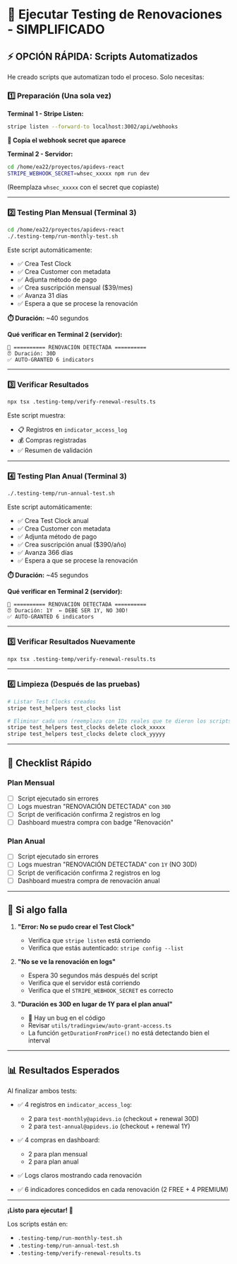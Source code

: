 # 🚀 Ejecutar Testing de Renovaciones - SIMPLIFICADO

## ⚡ OPCIÓN RÁPIDA: Scripts Automatizados

He creado scripts que automatizan todo el proceso. Solo necesitas:

### 1️⃣ Preparación (Una sola vez)

**Terminal 1 - Stripe Listen:**
```bash
stripe listen --forward-to localhost:3002/api/webhooks
```
**📝 Copia el webhook secret que aparece**

**Terminal 2 - Servidor:**
```bash
cd /home/ea22/proyectos/apidevs-react
STRIPE_WEBHOOK_SECRET=whsec_xxxxx npm run dev
```
(Reemplaza `whsec_xxxxx` con el secret que copiaste)

---

### 2️⃣ Testing Plan Mensual (Terminal 3)

```bash
cd /home/ea22/proyectos/apidevs-react
./.testing-temp/run-monthly-test.sh
```

Este script automáticamente:
- ✅ Crea Test Clock
- ✅ Crea Customer con metadata
- ✅ Adjunta método de pago
- ✅ Crea suscripción mensual ($39/mes)
- ✅ Avanza 31 días
- ✅ Espera a que se procese la renovación

**⏱️ Duración:** ~40 segundos

**Qué verificar en Terminal 2 (servidor):**
```
🔄 ========== RENOVACIÓN DETECTADA ==========
⏰ Duración: 30D
✅ AUTO-GRANTED 6 indicators
```

---

### 3️⃣ Verificar Resultados

```bash
npx tsx .testing-temp/verify-renewal-results.ts
```

Este script muestra:
- 📋 Registros en `indicator_access_log`
- 💰 Compras registradas
- ✅ Resumen de validación

---

### 4️⃣ Testing Plan Anual (Terminal 3)

```bash
./.testing-temp/run-annual-test.sh
```

Este script automáticamente:
- ✅ Crea Test Clock anual
- ✅ Crea Customer con metadata
- ✅ Adjunta método de pago
- ✅ Crea suscripción anual ($390/año)
- ✅ Avanza 366 días
- ✅ Espera a que se procese la renovación

**⏱️ Duración:** ~45 segundos

**Qué verificar en Terminal 2 (servidor):**
```
🔄 ========== RENOVACIÓN DETECTADA ==========
⏰ Duración: 1Y  ← DEBE SER 1Y, NO 30D!
✅ AUTO-GRANTED 6 indicators
```

---

### 5️⃣ Verificar Resultados Nuevamente

```bash
npx tsx .testing-temp/verify-renewal-results.ts
```

---

### 6️⃣ Limpieza (Después de las pruebas)

```bash
# Listar Test Clocks creados
stripe test_helpers test_clocks list

# Eliminar cada uno (reemplaza con IDs reales que te dieron los scripts)
stripe test_helpers test_clocks delete clock_xxxxx
stripe test_helpers test_clocks delete clock_yyyyy
```

---

## 🎯 Checklist Rápido

### Plan Mensual
- [ ] Script ejecutado sin errores
- [ ] Logs muestran "RENOVACIÓN DETECTADA" con `30D`
- [ ] Script de verificación confirma 2 registros en log
- [ ] Dashboard muestra compra con badge "Renovación"

### Plan Anual
- [ ] Script ejecutado sin errores
- [ ] Logs muestran "RENOVACIÓN DETECTADA" con `1Y` (NO 30D)
- [ ] Script de verificación confirma 2 registros en log
- [ ] Dashboard muestra compra de renovación anual

---

## 🐛 Si algo falla

1. **"Error: No se pudo crear el Test Clock"**
   - Verifica que `stripe listen` está corriendo
   - Verifica que estás autenticado: `stripe config --list`

2. **"No se ve la renovación en logs"**
   - Espera 30 segundos más después del script
   - Verifica que el servidor está corriendo
   - Verifica que el `STRIPE_WEBHOOK_SECRET` es correcto

3. **"Duración es 30D en lugar de 1Y para el plan anual"**
   - 🚨 Hay un bug en el código
   - Revisar `utils/tradingview/auto-grant-access.ts`
   - La función `getDurationFromPrice()` no está detectando bien el interval

---

## 📊 Resultados Esperados

Al finalizar ambos tests:

- ✅ 4 registros en `indicator_access_log`:
  - 2 para `test-monthly@apidevs.io` (checkout + renewal 30D)
  - 2 para `test-annual@apidevs.io` (checkout + renewal 1Y)

- ✅ 4 compras en dashboard:
  - 2 para plan mensual
  - 2 para plan anual

- ✅ Logs claros mostrando cada renovación

- ✅ 6 indicadores concedidos en cada renovación (2 FREE + 4 PREMIUM)

---

**¡Listo para ejecutar! 🚀**

Los scripts están en:
- `.testing-temp/run-monthly-test.sh`
- `.testing-temp/run-annual-test.sh`
- `.testing-temp/verify-renewal-results.ts`

